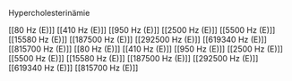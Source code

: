 Hypercholesterinämie

[[80 Hz (E)]]
[[410 Hz (E)]]
[[950 Hz (E)]]
[[2500 Hz (E)]]
[[5500 Hz (E)]]
[[15580 Hz (E)]]
[[187500 Hz (E)]]
[[292500 Hz (E)]]
[[619340 Hz (E)]]
[[815700 Hz (E)]]
[[80 Hz (E)]]
[[410 Hz (E)]]
[[950 Hz (E)]]
[[2500 Hz (E)]]
[[5500 Hz (E)]]
[[15580 Hz (E)]]
[[187500 Hz (E)]]
[[292500 Hz (E)]]
[[619340 Hz (E)]]
[[815700 Hz (E)]]